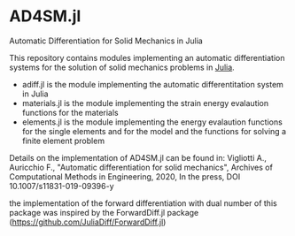 # AD4SM.jl
Automatic Differentiation for Solid Mechanics in Julia


This repository contains modules implementing an automatic differentiation systems for the solution of solid mechanics problems in [Julia](https://github.com/JuliaLang/julia).

- adiff.jl			 is the module implementing the automatic differentitation system in Julia
- materials.jl   is the module implementing the strain energy evalaution functions for the materials
- elements.jl    is the module implementing the energy evalaution functions for the single elements and for the model and the functions for solving a finite element problem

Details on the implementation of AD4SM.jl can be found in: 
Vigliotti A., Auricchio F., "Automatic differentiation for solid mechanics", Archives of Computational Methods in Engineering, 2020, In the press, DOI 10.1007/s11831-019-09396-y


the implementation of the forward differentiation with dual number of this package was inspired by the ForwardDiff.jl package (https://github.com/JuliaDiff/ForwardDiff.jl)
